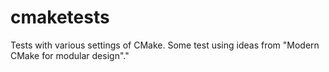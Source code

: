 # cmaketests
Tests with various settings of CMake.
Some test using ideas from "Modern CMake for modular design"."